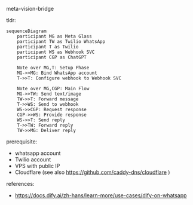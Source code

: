 meta-vision-bridge

tldr:

```mermaid
sequenceDiagram
    participant MG as Meta Glass
    participant TW as Twilio WhatsApp
    participant T as Twilio
    participant WS as Webhook SVC
    participant CGP as ChatGPT

    Note over MG,T: Setup Phase
    MG->>MG: Bind WhatsApp account
    T->>T: Configure webhook to Webhook SVC

    Note over MG,CGP: Main Flow
    MG->>TW: Send text/image
    TW->>T: Forward message
    T->>WS: Send to webhook
    WS->>CGP: Request response
    CGP->>WS: Provide response
    WS->>T: Send reply
    T->>TW: Forward reply
    TW->>MG: Deliver reply
```

prerequisite:

- whatsapp account
- Twilio account
- VPS with public IP
- Cloudflare (see also https://github.com/caddy-dns/cloudflare )


references:

- https://docs.dify.ai/zh-hans/learn-more/use-cases/dify-on-whatsapp
